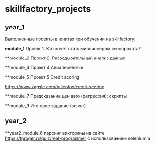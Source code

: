 # skillfactory_projects
## year_1
Выполненные проекты в юнитах при обучении на skillfactory:

**module_1**
Проект 1. Кто хочет стать миллионером кинопроката?

**module_2 Проект 2. Разведывательный анализ данных

**module_4 Проект 4 Авиаперевозки

**module_5 Проект 5 Credit scoring

  https://www.kaggle.com/talicofox/credit-scoring


**module_7 Предсказание цен авто (регрессия): скрипты

**module_9 Итоговое задание (server)

## year_2

**year2_module_6 парсинг викторины на сайте https://tproger.ru/quiz/real-programmer с использованием selenium'а
